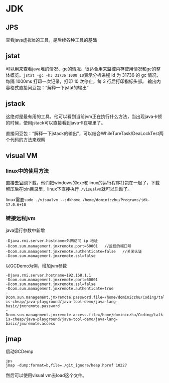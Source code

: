 # JDK

## JPS
查看java虚拟id的工具，是后续各种工具的基础

## jstat
可以用来查看java堆的情况、gc的情况，很适合用来监控内存使用情况和gc的整体概览。`jstat -gc -h3 31736 1000 10`表示分析进程 id 为 31736 的 gc 情况，每隔 1000ms 打印一次记录，打印 10 次停止，每 3 行后打印指标头部。
输出内容格式直接问豆包：“解释一下jstat的输出”

## jstack
这绝对是最有用的工具，他可以看到当前jvm正在执行什么方法，当出现java卡顿的时候，使用jstack可以直接看到java卡在哪里了。

直接问豆包：“解释一下jstack的输出”，可以结合WhileTureTask/DeaLockTest两个代码的方法来观察

## visual VM

### linux中的使用方法
直接去[官网](https://visualvm.github.io/index.html)下载，他们把windows的exe和linux的运行程序打包在一起了，下载解压后在bin目录里，linux下直接执行`./visualvm`就可以启动了。


linux需要`sudo ./visualvm --jdkhome /home/dominiczhu/Programs/jdk-17.0.6+10 `


### 链接远程jvm

java运行参数中新增
```shell
-Djava.rmi.server.hostname=外网访问 ip 地址
-Dcom.sun.management.jmxremote.port=60001   //监控的端口号
-Dcom.sun.management.jmxremote.authenticate=false   //关闭认证
-Dcom.sun.management.jmxremote.ssl=false
```

以GCDemo为例，增加jvm参数
```shell
-Djava.rmi.server.hostname=192.168.1.1
-Dcom.sun.management.jmxremote.port=60001
-Dcom.sun.management.jmxremote.ssl=false
-Dcom.sun.management.jmxremote.authenticate=true
-Dcom.sun.management.jmxremote.password.file=/home/dominiczhu/Coding/talk-is-cheap/java-playground/java-tool-demo/java-lang-basic/jmxremote.password 
-Dcom.sun.management.jmxremote.access.file=/home/dominiczhu/Coding/talk-is-cheap/java-playground/java-tool-demo/java-lang-basic/jmxremote.access
```

## jmap

启动GCDemp

```shell
jps
jmap -dump:format=b,file=./git_ignore/heap.hprof 10227
```

然后可以使用visual vm去load这个文件。

